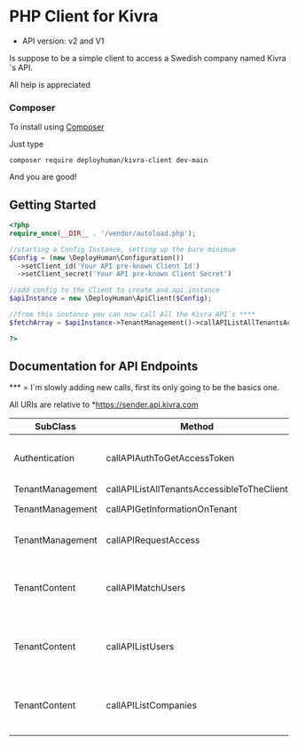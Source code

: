 # PHP Client for Kivra

- API version: v2 and V1

Is suppose to be a simple client to access a Swedish company named Kivra´s API.

All help is appreciated


### Composer

To install using [Composer](http://getcomposer.org/)

Just type 

`composer require deployhuman/kivra-client dev-main`

And you are good!


## Getting Started


```php
<?php
require_once(__DIR__ . '/vendor/autoload.php');

//starting a Config Instance, setting up the bare minimum
$Config = (new \DeployHuman\Configuration())
  ->setClient_id('Your API pre-known Client Id')
  ->setClient_secret('Your API pre-known Client Secret')

//add config to the Client to create and api instance
$apiInstance = new \DeployHuman\ApiClient($Config);

//from this instance you can now call All the Kivra API´s ****
$fetchArray = $apiInstance->TenantManagement()->callAPIListAllTenantsAccessibleToTheClient();

?>
```

## Documentation for API Endpoints

*** = I´m slowly adding new calls, first its only going to be the basics one.

All URIs are relative to *https://sender.api.kivra.com


| SubClass         | Method                                     | HTTP request                               | Description                                           |
| ---------------- | ------------------------------------------ | ------------------------------------------ | ----------------------------------------------------- |
| Authentication   | callAPIAuthToGetAccessToken                | **POST**  /v2/auth                         | Exchange Auth for Bearer Token                        |
| TenantManagement | callAPIListAllTenantsAccessibleToTheClient | **GET**   /v2/tenant                       | List tenants                                          |
| TenantManagement | callAPIGetInformationOnTenant              | **GET**   /v2/tenant/{tenantKey}           | Tenant information                                    |
| TenantManagement | callAPIRequestAccess                       | **POST**  /v2/tenant/request_access        | Request access to a tenant                            |
| TenantContent    | callAPIMatchUsers                          | **POST**  /v1/tenant/{tenantKey}/usermatch | Match a list of recipient users for a specific tenant |
| TenantContent    | callAPIListUsers                           | **GET**   /v1/tenant/{tenantKey}/user      | List available recipient users for a tenant           |
| TenantContent    | callAPIListCompanies                       | **GET**   /v1/tenant/{tenantKey}/company   | List available recipient companies for a tenant       |

 